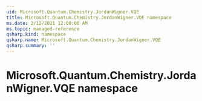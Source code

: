 ```yaml
---
uid: Microsoft.Quantum.Chemistry.JordanWigner.VQE
title: Microsoft.Quantum.Chemistry.JordanWigner.VQE namespace
ms.date: 2/12/2021 12:00:00 AM
ms.topic: managed-reference
qsharp.kind: namespace
qsharp.name: Microsoft.Quantum.Chemistry.JordanWigner.VQE
qsharp.summary: ''
---
```


# Microsoft.Quantum.Chemistry.JordanWigner.VQE namespace



